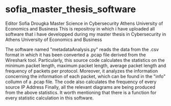 # sofia_master_thesis_software
Editor Sofia Drougka
Master Science in Cybersecurity 
Athens University of Economics and Business
This is repositroy in which i have uploaded all software that i have developped during my master thesis in Cybersecurity in Athens University of Economics and Business

The software named "metadataAnalysis.py" reads the data from the .csv format in which it has been converted a .pcap file derived from the Wireshark tool. Particularly, this source code calculates the statistics on the minimum packet length, maximum packet length, average packet length and frequency of packets per protocol. Moreover, it analyzes the information concerning the information of each packet, which can be found in the "info" collumn of a .pcap file. The code also calculates the frequency of every source IP Address Finally, all the relevant diagrams are being produced from the above statistics. It worth mentioning that there is a function for every statistic calculation in this software.
